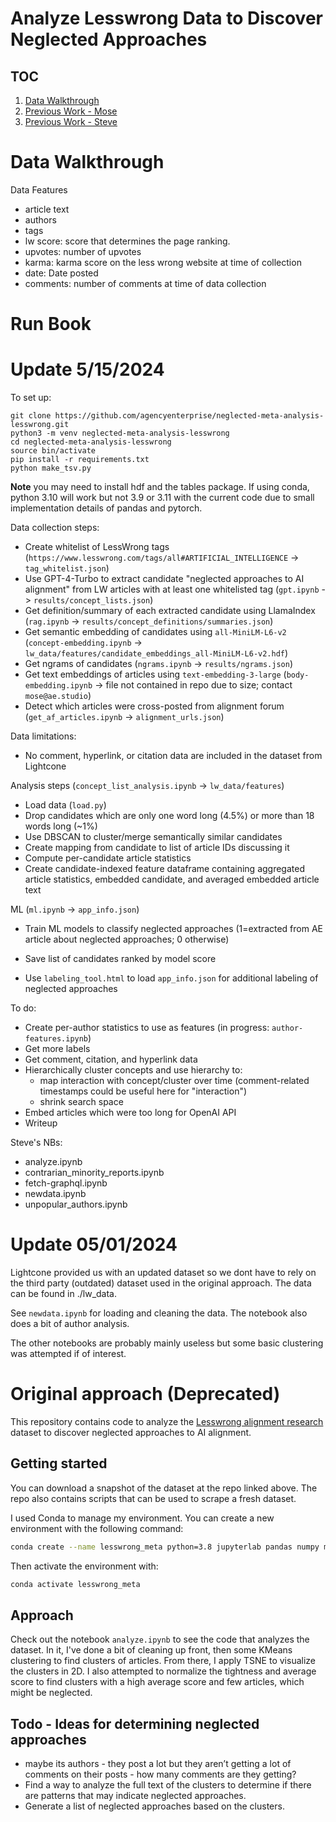 # Analyze Lesswrong Data to Discover Neglected Approaches

## TOC
1. [Data Walkthrough](#data-walkthrough)
2. [Previous Work - Mose](#update-05152024)
3. [Previous Work - Steve](#update-05012024)

# Data Walkthrough
Data Features
- article text
- authors
- tags
- lw score: score that determines the page ranking. 
- upvotes: number of upvotes 
- karma: karma score on the less wrong website at time of collection
- date: Date posted
- comments: number of comments at time of data collection
# Run Book

# Update 5/15/2024

To set up:
```
git clone https://github.com/agencyenterprise/neglected-meta-analysis-lesswrong.git
python3 -m venv neglected-meta-analysis-lesswrong
cd neglected-meta-analysis-lesswrong
source bin/activate
pip install -r requirements.txt
python make_tsv.py
```
**Note** you may need to install hdf and the tables package. If using conda, python 3.10 will work but not 3.9 or 3.11 with the current code due to small implementation details of pandas and pytorch.

Data collection steps:

- Create whitelist of LessWrong tags (`https://www.lesswrong.com/tags/all#ARTIFICIAL_INTELLIGENCE` -> `tag_whitelist.json`)
- Use GPT-4-Turbo to extract candidate "neglected approaches to AI alignment" from LW articles with at least one whitelisted tag (`gpt.ipynb` -> `results/concept_lists.json`)
- Get definition/summary of each extracted candidate using LlamaIndex (`rag.ipynb` -> `results/concept_definitions/summaries.json`)
- Get semantic embedding of candidates using `all-MiniLM-L6-v2` (`concept-embedding.ipynb` -> `lw_data/features/candidate_embeddings_all-MiniLM-L6-v2.hdf`)
- Get ngrams of candidates (`ngrams.ipynb` -> `results/ngrams.json`)
- Get text embeddings of articles using `text-embedding-3-large` (`body-embedding.ipynb` -> file not contained in repo due to size; contact `mose@ae.studio`)
- Detect which articles were cross-posted from alignment forum (`get_af_articles.ipynb` -> `alignment_urls.json`)

Data limitations:
- No comment, hyperlink, or citation data are included in the dataset from Lightcone

Analysis steps (`concept_list_analysis.ipynb` -> `lw_data/features`)
- Load data (`load.py`)
- Drop candidates which are only one word long (4.5%) or more than 18 words long (~1%)
- Use DBSCAN to cluster/merge semantically similar candidates
- Create mapping from candidate to list of article IDs discussing it
- Compute per-candidate article statistics
- Create candidate-indexed feature dataframe containing aggregated article statistics, embedded candidate, and averaged embedded article text

ML (`ml.ipynb` -> `app_info.json`)
- Train ML models to classify neglected approaches (1=extracted from AE article about neglected approaches; 0 otherwise)
- Save list of candidates ranked by model score

- Use `labeling_tool.html` to load `app_info.json` for additional labeling of neglected approaches

To do:
- Create per-author statistics to use as features (in progress: `author-features.ipynb`)
- Get more labels
- Get comment, citation, and hyperlink data
- Hierarchically cluster concepts and use hierarchy to:
    - map interaction with concept/cluster over time (comment-related timestamps could be useful here for "interaction")
    - shrink search space
- Embed articles which were too long for OpenAI API
- Writeup


Steve's NBs: 
- analyze.ipynb
- contrarian_minority_reports.ipynb
- fetch-graphql.ipynb
- newdata.ipynb
- unpopular_authors.ipynb


# Update 05/01/2024

Lightcone provided us with an updated dataset so we dont have to rely on the third party (outdated) dataset used in the original approach. The data can be found in ./lw_data.

See `newdata.ipynb` for loading and cleaning the data. The notebook also does a bit of author analysis.

The other notebooks are probably mainly useless but some basic clustering was attempted if of interest.

# Original approach (Deprecated)

This repository contains code to analyze the [Lesswrong alignment research](https://github.com/moirage/alignment-research-dataset/tree/main) dataset to discover neglected approaches to AI alignment.

## Getting started

You can download a snapshot of the dataset at the repo linked above. The repo also contains scripts that can be used to scrape a fresh dataset.

I used Conda to manage my environment. You can create a new environment with the following command:

```bash
conda create --name lesswrong_meta python=3.8 jupyterlab pandas numpy matplotlib scikit-learn
```

Then activate the environment with:

```bash
conda activate lesswrong_meta
```

## Approach

Check out the notebook `analyze.ipynb` to see the code that analyzes the dataset. In it, I've done a bit of cleaning up front, then some KMeans clustering to find clusters of articles. From there, I apply TSNE to visualize the clusters in 2D. I also attempted to normalize the tightness and average score to find clusters with a high average score and few articles, which might be neglected.

## Todo - Ideas for determining neglected approaches

- maybe its authors - they post a lot but they aren’t getting a lot of comments on their posts - how many comments are they getting?
- Find a way to analyze the full text of the clusters to determine if there are patterns that may indicate neglected approaches.
- Generate a list of neglected approaches based on the clusters.
